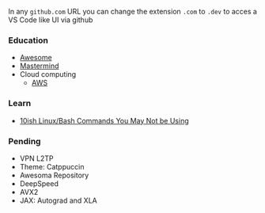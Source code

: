 
In any `github.com` URL you can change the extension `.com` to `.dev` to acces a VS Code like UI via github

### Education
- [Awesome](https://github.com/sindresorhus/awesome)
- [Mastermind](https://www.mastermind.ac/)
- Cloud computing
	- [AWS](https://aws.amazon.com/training/)

### Learn
- [10ish Linux/Bash Commands You May Not be Using](https://www.youtube.com/watch?v=3JXS7BmubI0)

### Pending
- VPN L2TP
- Theme: Catppuccin
- Awesoma Repository
- DeepSpeed
- AVX2
- JAX: Autograd and XLA






